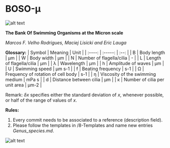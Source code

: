 # BOSO-μ
![alt text](https://github.com/marcos-fvr/BOSO-micro/blob/main/9-Figures/LOGO.png)

**The Bank Of Swimming Organisms at the Micron scale**

*Marcos F. Velho Rodrigues, Maciej Lisicki and Eric Lauga*

**Glossary:**
| Symbol | Meaning | Unit |
| :----: | :-----: | :--: |
| B | Body length | μm |
| W | Body width | μm |
| N | Number of flagella/cilia | - |
| L | Length of flagella/cilia | μm |
| λ | Wavelength | μm |
| h | Amplitude of waves | μm |
| U | Swimming speed | μm s-1 |
| f | Beating frequency | s-1 |
| Ω | Frequency of rotation of cell body | s-1 |
| η | Viscosity of the swimming medium | mPa s |
| d | Distance between cilia | μm |
| κ | Number of cilia per unit area | μm-2 |

Remark: *δx* specifies either the standard deviation of *x*, whenever possible, or half of the range of values of *x*.

**Rules:**
1. Every commit needs to be associated to a reference (description field).
1. Please follow the templates in /8-Templates and name new entries *Genus_species.md*.

![alt text](https://github.com/marcos-fvr/BOSO-micro/blob/main/9-Figures/BOSO_TreeOfLife.png)
